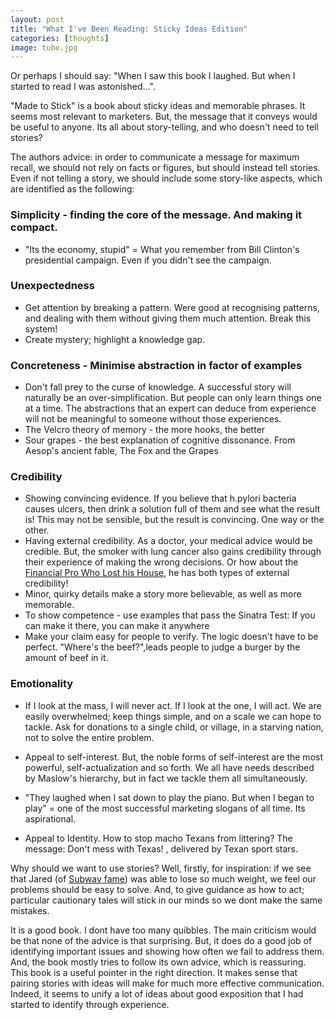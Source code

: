 ```yaml
---
layout: post
title: "What I've Been Reading: Sticky Ideas Edition"
categories: [thoughts]
image: tube.jpg
---
```


Or perhaps I should say: "When I saw this book I laughed. But when I started to read I was astonished...".

"Made to Stick" is a book about sticky ideas and memorable phrases. It seems most relevant to marketers. But, the message that it conveys would be useful to anyone. Its all about story-telling, and who doesn't need to tell stories?  

The authors advice: in order to communicate a message for maximum recall, we should not rely on facts or figures, but should instead tell stories. Even if not telling a story, we should include some story-like aspects, which are identified as the following:

<h3>Simplicity - finding the core of the message. And making it compact.</h3>

- "Its the economy, stupid" = What you remember from Bill Clinton's presidential campaign. Even if you didn't see the campaign.  

<h3>Unexpectedness</h3>

- Get attention by breaking a pattern. Were good at recognising patterns, and dealing with them without giving them much attention. Break this system!  
- Create mystery; highlight a knowledge gap.  

<h3>Concreteness - Minimise abstraction in factor of examples</h3>

- Don't fall prey to the curse of knowledge. A successful story will naturally be an over-simplification. But people can only learn things one at a time.
 The abstractions that an expert can deduce from experience will not be meaningful to someone without those experiences.  
- The Velcro theory of memory - the more hooks, the better  
- Sour grapes - the best explanation of cognitive dissonance. From Aesop's ancient fable, The Fox and the Grapes  

<h3>Credibility</h3>

- Showing convincing evidence. If you believe that h.pylori bacteria causes ulcers, then drink a solution full of them and see what the result is!
 This may not be sensible, but the result is convincing. One way or the other.  
- Having external credibility. As a doctor, your medical advice would be credible. 
But, the smoker with lung cancer also gains credibility through their experience of making the wrong decisions. 
Or how about the [Financial Pro Who Lost his House](http://www.nytimes.com/2011/11/09/business/how-a-financial-pro-lost-his-house.html?pagewanted=all), he has both types of external credibility!  
- Minor, quirky details make a story more believable, as well as more memorable.  
- To show competence - use examples that pass the Sinatra Test: If you can make it there, you can make it anywhere  
- Make your claim easy for people to verify. The logic doesn't have to be perfect. "Where's the beef?",leads people to judge a burger by the amount of beef in it.  

<h3>Emotionality</h3>

- If I look at the mass, I will never act. If I look at the one, I will act. We are easily overwhelmed; keep things simple, and on a scale we can hope to tackle.
 Ask for donations to a single child, or village, in a starving nation, not to solve the entire problem.  
- Appeal to self-interest. But, the noble forms of self-interest are the most powerful, self-actualization and so forth.
 We all have needs described by Maslow's hierarchy, but in fact we tackle them all simultaneously. 
- "They laughed when I sat down to play the piano. But when I began to play" = one of the most successful marketing slogans of all time. Its aspirational.  

- Appeal to Identity. How to stop macho Texans from littering? The message: Don't mess with Texas! , delivered by Texan sport stars.  

Why should we want to use stories? Well, firstly, for inspiration: if we see that Jared (of [Subway fame](http://en.wikipedia.org/wiki/Jared_Fogle)) was able to lose so much weight, we feel our problems should be easy to solve.
 And, to give guidance as how to act; particular cautionary tales will stick in our minds so we dont make the same mistakes.  


It is a good book. I dont have too many quibbles. The main criticism would be that none of the advice is that surprising. 
But, it does do a good job of identifying important issues and showing how often we fail to address them. And, the book mostly tries to follow its own advice, which is reassuring.
This book is a useful pointer in the right direction. It makes sense that pairing stories with ideas will make for much more effective communication. Indeed, it seems to unify a lot of ideas about good exposition that I had started to identify through experience.
